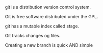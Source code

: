 git is a distribution version control system.

Git is free software distributed under the GPL.

git has a mutable index called stage.

Git tracks changes og files.

Creating a new branch is quick AND simple

